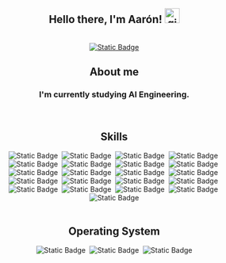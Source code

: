 <body>
<div align="center">
    <h2> Hello there, I'm Aarón!
        <img src="https://github.com/abdoachhoubi/abdoachhoubi/blob/main/gifs/Hi.gif" width="30" alt="gif de saludo">
    </h2>
    <br>
    <a href="www.linkedin.com/in/aarón-martínez-3a65a6330" target="_blank">
        <img alt="Static Badge" src="https://img.shields.io/badge/linkedin-transparent?style=for-the-badge&logo=linkedin&logoColor=%230a66c2&labelColor=black&color=%230a66c2">
    </a>
    <br>
    <h2> About me </h2>
    <h3>I'm currently studying AI Engineering.</h3>
    <br>
    <h2> Skills </h2>
    <div>
        <img alt="Static Badge" src="https://img.shields.io/badge/keras-transparent?style=for-the-badge&logo=keras&logoColor=%23ff0000&labelColor=black&color=%23ff0000">
        <img/>
        <img alt="Static Badge" src="https://img.shields.io/badge/pytorch-transparent?style=for-the-badge&logo=pytorch&logoColor=%23dc3f1d&labelColor=black&color=%23dc3f1d">
        <img/>
        <img alt="Static Badge" src="https://img.shields.io/badge/tensorflow-transparent?style=for-the-badge&logo=tensorflow&logoColor=%23ff992d&labelColor=black&color=%23ff992d">
        <img/>
        <img alt="Static Badge" src="https://img.shields.io/badge/pandas-transparent?style=for-the-badge&logo=pandas&logoColor=%23450066&labelColor=black&color=%23450066">
        <img/>
        <img alt="Static Badge" src="https://img.shields.io/badge/sklearn-transparent?style=for-the-badge&logo=scikitlearn&logoColor=%23f7931e&labelColor=black&color=%23f7931e">
        <img/>
        <img alt="Static Badge" src="https://img.shields.io/badge/plotly-transparent?style=for-the-badge&logo=plotly&logoColor=%23434343&labelColor=black&color=%23434343">
        <img/>
        <img alt="Static Badge" src="https://img.shields.io/badge/jupyter-transparent?style=for-the-badge&logo=jupyter&logoColor=%23ed8400&labelColor=black&color=%23ed8400">
        <img/>
        <img alt="Static Badge" src="https://img.shields.io/badge/python-transparent?style=for-the-badge&logo=python&logoColor=%230c81ff&labelColor=black&color=%230c81ff">
        <img/>
        <img alt="Static Badge" src="https://img.shields.io/badge/html5-transparent?style=for-the-badge&logo=html5&logoColor=%23df4f00&labelColor=black&color=%23df4f00">
        <img/>
        <img alt="Static Badge" src="https://img.shields.io/badge/JavaScript-transparent?style=for-the-badge&logo=javascript&logoColor=%23fcff00&labelColor=black&color=%23fcff00">
        <img/>
        <img alt="Static Badge" src="https://img.shields.io/badge/Android%20Studio-transparent?style=for-the-badge&logo=android%20studio&logoColor=%23068300&labelColor=black&color=%23068300">
        <img/>
        <img alt="Static Badge" src="https://img.shields.io/badge/apache%20netbeans-transparent?style=for-the-badge&logo=apache%20netbeans%20ide&logoColor=%230ad000&labelColor=black&color=%230ad000">
        <img/>
        <img alt="Static Badge" src="https://img.shields.io/badge/php-transparent?style=for-the-badge&logo=php&logoColor=%23777bb4&labelColor=black&color=%23777bb4">
        <img/>
        <img alt="Static Badge" src="https://img.shields.io/badge/C%2B%2B-transparent?style=for-the-badge&logo=c%2B%2B&logoColor=%2300599c&labelColor=black&color=%2300599c">
        <img/>
        <img alt="Static Badge" src="https://img.shields.io/badge/css3-transparent?style=for-the-badge&logo=css3&logoColor=%231572b6&labelColor=black&color=%231572b6">
        <img/>
        <img alt="Static Badge" src="https://img.shields.io/badge/matplotlib-transparent?style=for-the-badge&labelColor=black&color=%23252a79">
        <img/>  
        <img alt="Static Badge" src="https://img.shields.io/badge/visual%20basic-transparent?style=for-the-badge&labelColor=black&color=%230060d6">
        <img/>
        <img alt="Static Badge" src="https://img.shields.io/badge/visual%20studio-transparent?style=for-the-badge&labelColor=black&color=%239a39ff">
        <img/>
        <img alt="Static Badge" src="https://img.shields.io/badge/visual%20studio%20code-transparent?style=for-the-badge&labelColor=black&color=%23008eee">
        <img/>
        <img alt="Static Badge" src="https://img.shields.io/badge/java-transparent?style=for-the-badge&labelColor=black&color=%23ee0000">
        <img/>
        <img alt="Static Badge" src="https://img.shields.io/badge/c-transparent?style=for-the-badge&labelColor=black&color=%2304a5ff">
    </div>
    <br>
    <h2> Operating System </h2>
    <div>
        <img alt="Static Badge" src="https://img.shields.io/badge/windows-transparent?style=for-the-badge&color=%23008bd9">
        <img/>
        <img alt="Static Badge" src="https://img.shields.io/badge/manjaro-transparent?style=for-the-badge&logo=manjaro&logoColor=%2335bf5c&labelColor=black&color=%2335bf5c">
        <img/>
        <img alt="Static Badge" src="https://img.shields.io/badge/apple-transparent?style=for-the-badge&logo=apple&logoColor=%23fff&labelColor=black&color=%23fff">
    </div>
    <br>
</div>
</body>
